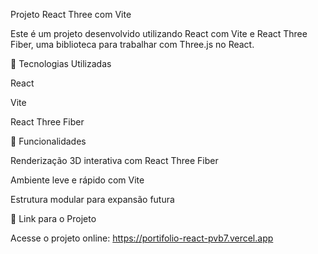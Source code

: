 Projeto React Three com Vite

Este é um projeto desenvolvido utilizando React com Vite e React Three Fiber, uma biblioteca para trabalhar com Three.js no React.

🚀 Tecnologias Utilizadas

React

Vite

React Three Fiber

🌟 Funcionalidades

Renderização 3D interativa com React Three Fiber

Ambiente leve e rápido com Vite

Estrutura modular para expansão futura

🔗 Link para o Projeto

Acesse o projeto online: https://portifolio-react-pvb7.vercel.app
